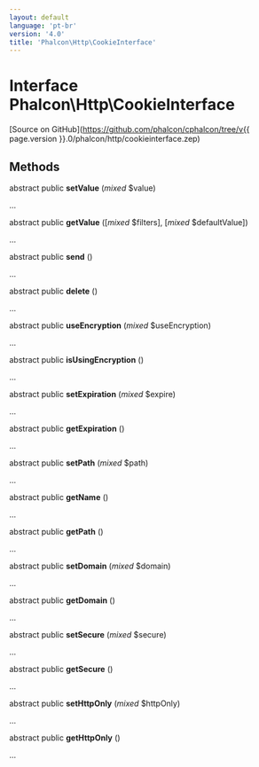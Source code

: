 ```yaml
---
layout: default
language: 'pt-br'
version: '4.0'
title: 'Phalcon\Http\CookieInterface'
---
```

# Interface **Phalcon\Http\CookieInterface**

[Source on GitHub](https://github.com/phalcon/cphalcon/tree/v{{ page.version }}.0/phalcon/http/cookieinterface.zep)

## Methods

abstract public **setValue** (*mixed* $value)

...

abstract public **getValue** ([*mixed* $filters], [*mixed* $defaultValue])

...

abstract public **send** ()

...

abstract public **delete** ()

...

abstract public **useEncryption** (*mixed* $useEncryption)

...

abstract public **isUsingEncryption** ()

...

abstract public **setExpiration** (*mixed* $expire)

...

abstract public **getExpiration** ()

...

abstract public **setPath** (*mixed* $path)

...

abstract public **getName** ()

...

abstract public **getPath** ()

...

abstract public **setDomain** (*mixed* $domain)

...

abstract public **getDomain** ()

...

abstract public **setSecure** (*mixed* $secure)

...

abstract public **getSecure** ()

...

abstract public **setHttpOnly** (*mixed* $httpOnly)

...

abstract public **getHttpOnly** ()

...